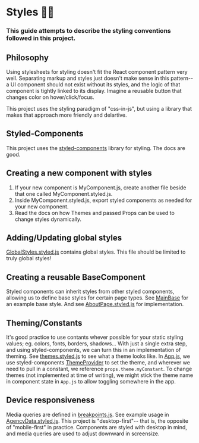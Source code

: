 # Styles 💅🏻

### This guide attempts to describe the styling conventions followed in this project.

## Philosophy

Using stylesheets for styling doesn't fit the React component pattern very well. Separating markup and styles just doesn't make sense in this pattern-- a UI component should not exist without its styles, and the logic of that component is tightly linked to its display. Imagine a reusable button that changes color on hover/click/focus.

This project uses the styling paradigm of "css-in-js", but using a library that makes that approach more friendly and delartive.

## Styled-Components

This project uses the [styled-components](https://styled-components.com/) library for styling. The docs are good.

## Creating a new component with styles

1. If your new component is MyComponent.js, create another file beside that one called MyComponent.styled.js.
2. Inside MyComponent.styled.js, export styled components as needed for your new component.
3. Read the docs on how Themes and passed Props can be used to change styles dynamically.

## Adding/Updating global styles

[GlobalStyles.styled.js](src/styles/GlobalStyles.styled.js) contains global styles. This file should be limited to truly global styles!

## Creating a reusable BaseComponent

Styled components can inherit styles from other styled components, allowing us to define base styles for certain page types.
See [MainBase](src/styles/MainBase.js) for an example base style. And see [AboutPage.styled.js](src/Components/AboutPage.styled.js) for implementation.

## Theming/Constants

It's good practice to use contants whever possible for your static styling values; eg. colors, fonts, borders, shadows...
With just a single extra step, and using styled-components, we can turn this in an implementation of theming. See [themes.styled.js](src/styles/themes.styled.js) to see what a theme looks like. In [App.js](src/Components/App.js), we use styled-components [ThemeProvider]() to set the theme, and wherever we need to pull in a constant, we reference `props.theme.myConstant`. To change themes (not implemented at time of writing), we might stick the theme name in component state in `App.js` to allow toggling somewhere in the app.

## Device responsiveness

Media queries are defined in [breakpoints.js](src/styles/breakpoints.js). See example usage in [AgencyData.styled.js](src/Components/AgencyData/AgencyData.styled.js).
This project is "desktop-first"-- that is, the opposite of "mobile-first" in practice. Components are styled with desktop in mind, and media queries are used to adjust downward in screensize.
